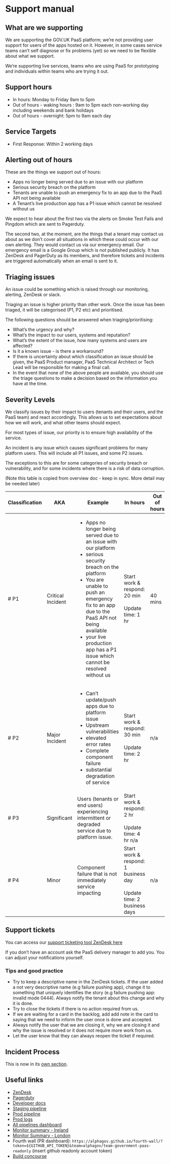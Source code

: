 # Support manual

## What are we supporting

We are supporting the GOV.UK PaaS platform; we’re not providing user support for users of the apps hosted on it.
However, in some cases service teams can’t self diagnose or fix problems (yet) so we need to be flexible about what we support.

We’re supporting live services, teams who are using PaaS for prototyping and individuals within teams who are trying it out.

## Support hours
* In hours: Monday to Friday 9am to 5pm
* Out of hours - waking hours	: 9am to 5pm each non-working day including weekends and bank holidays
* Out of hours - overnight: 5pm to 9am each day

## Service Targets

* First Response: Within 2 working days

## Alerting out of hours

These are the things we support out of hours:

* Apps no longer being served due to an issue with our platform
* Serious security breach on the platform
* Tenants are unable to push an emergency fix to an app due to the PaaS API not being available
* A Tenant’s live production app has a P1 issue which cannot be resolved without us

We expect to hear about the first two via the alerts on Smoke Test Fails and Pingdom which are sent to Pagerduty.

The second two, at the moment, are the things that a tenant may contact us about as we don’t cover all situations in which these could occur with our own alerting. They would contact us via our emergency email. Our emergency email is a Google Group which is not published publicly. It has ZenDesk and PagerDuty as its members, and therefore tickets and incidents are triggered automatically when an email is sent to it.

## Triaging issues

An issue could be something which is raised through our monitoring, alerting, ZenDesk or slack.

Triaging an issue is higher priority than other work. Once the issue has been triaged, it will be categorised (P1, P2 etc) and prioritised.

The following questions should be answered when triaging/prioritising:

* What’s the urgency and why?
* What’s the impact to our users, systems and reputation?
* What’s the extent of the issue, how many systems and users are affected?
* Is it a known issue - is there a workaround?
* If there is uncertainty about which classification an issue should be given, the PaaS Product manager, PaaS Technical Architect or Tech Lead will be responsible for making a final call.
* In the event that none of the above people are available, you should use the triage questions to make a decision based on the information you have at the time.

## Severity Levels

We classify issues by their impact to users (tenants and their users, and the PaaS team) and react accordingly. This allows us to set expectations about how we will work, and what other teams should expect.

For most types of issue, our priority is to ensure high availability of the service.

An incident is any issue which causes significant problems for many platform users. This will include all P1 issues, and some P2 issues.

The exceptions to this are for some categories of security breach or vulnerability, and for some incidents where there is a risk of data corruption.

(Note this table is copied from overview doc - keep in sync. More detail may be needed later)

| Classification | AKA | Example | In hours| Out of hours |
| --- | --- | --- | --- | --- |
|# P1 | Critical Incident | <ul><li>Apps no longer being served due to an issue with our platform</li><li>serious security breach on the platform</li><li>You are unable to push an emergency fix to an app due to the PaaS API not being available</li><li>your live production app has a P1 issue which cannot be resolved without us</li></ul> | Start work & respond: 20 min<br/><br/> Update time: 1 hr | 40 mins |
|# P2 | Major Incident |<ul><li>Can’t update/push apps due to platform issue</li><li>Upstream vulnerabilities</li><li>elevated error rates</li><li>Complete component failure</li><li>substantial degradation of service</li></ul>| Start work & respond: 30 min<br/><br/>Update time: 2 hr  | n/a |
|# P3 | Significant | Users (tenants or end users) experiencing intermittent or degraded service due to platform issue.| Start work & respond: 2 hr<br/><br/> Update time: 4 hr  n/a |
|# P4 | Minor | Component failure that is not immediately service impacting | Start work & respond: 1 business day <br/><br/> Update time: 2 business days | n/a |

## Support tickets

You can access our [support ticketing tool ZenDesk here](https://govuk.zendesk.com/agent/dashboard)

If you don’t have an account ask the PaaS delivery manager to add you. You can adjust your notifications yourself.

### Tips and good practice

* Try to keep a descriptive name in the ZenDesk tickets. If the user added a not very descriptive name (e.g failure pushing app), change it to something that uniquely identifies the story (e.g failure pushing app: invalid mode 0444).
Always notify the tenant about this change and why it is done.
* Try to close the tickets if there is no action required from us.
* If we are waiting for a card in the backlog, add add note in the card to saying that we need to inform the user once is done and accepted.
* Always notify the user that we are closing it, why we are closing it and why the issue is resolved or it does not require more work from us.
* Let the user know that they can always reopen the ticket if required.

## Incident Process

This is now in its [own section](/incident_management/incident_process/).

## Useful links

* [ZenDesk](https://govuk.zendesk.com/agent/dashboard)
* [Pagerduty](https://governmentdigitalservice.pagerduty.com/)
* [Developer docs](https://docs.cloud.service.gov.uk/)
* [Staging pipeline](https://deployer.london.staging.cloudpipeline.digital/)
* [Prod pipeline](https://deployer.cloud.service.gov.uk)
* [Prod logs](https://logsearch.cloud.service.gov.uk)
* [All pipelines dashboard](https://dsingleton.github.io/frame-splits/index.html?title=&layout=3row&url%5B%5D=https%3A%2F%2Fdeployer.london.staging.cloudpipeline.digital%2Fteams%2Fmain%2Fpipelines%2Fcreate-cloudfoundry&url%5B%5D=https%3A%2F%2Fdeployer.cloud.service.gov.uk%2Fteams%2Fmain%2Fpipelines%2Fcreate-cloudfoundry&url%5B%5D=https%3A%2F%2Fdeployer.london.cloud.service.gov.uk%2Fteams%2Fmain%2Fpipelines%2Fcreate-cloudfoundry)
* [Monitor summary - Ireland](https://grafana-1.cloud.service.gov.uk/d/paas-user-impact/user-impact-prod?refresh=5s&orgId=1)
* [Monitor Summary - London](https://grafana-1.london.cloud.service.gov.uk/d/paas-user-impact/user-impact-prod-lon?refresh=5s&orgId=1)
* Fourth wall (PR dashboard): `https://alphagov.github.io/fourth-wall/?token=${GITHUB_API_TOKEN}&team=alphagov/team-government-paas-readonly` (insert github readonly account token)
* [Build concourse](https://concourse.build.ci.cloudpipeline.digital/)
